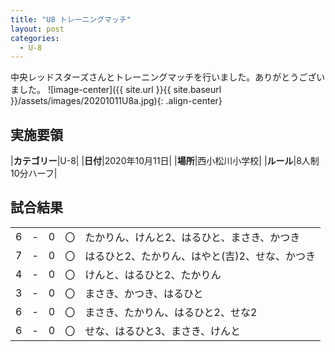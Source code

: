 ```yaml
---
title: "U8 トレーニングマッチ"
layout: post
categories:
  - U-8
---
```


中央レッドスターズさんとトレーニングマッチを行いました。ありがとうございました。
![image-center]({{ site.url }}{{ site.baseurl }}/assets/images/20201011U8a.jpg){: .align-center}

## 実施要領

|**カテゴリー**|U-8|
|**日付**|2020年10月11日|
|**場所**|西小松川小学校|
|**ルール**|8人制10分ハーフ|


## 試合結果

|    |   |    |         |    |
|:--:|:-:|:--:|:--:|:--------|
|   6| - |   0|〇|たかりん、けんと2、はるひと、まさき、かつき|
|   7| - |   0|〇|はるひと2、たかりん、はやと(吉)2、せな、かつき|
|   4| - |   0|〇|けんと、はるひと2、たかりん|
|   3| - |   0|〇|まさき、かつき、はるひと|
|   6| - |   0|〇|まさき、たかりん、はるひと2、せな2|
|   6| - |   0|〇|せな、はるひと3、まさき、けんと|
